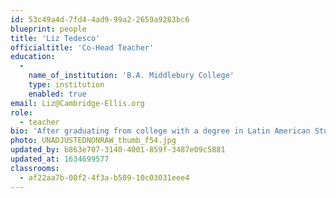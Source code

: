```yaml
---
id: 53c49a4d-7fd4-4ad9-99a2-2659a9283bc6
blueprint: people
title: 'Liz Tedesco'
officialtitle: 'Co-Head Teacher'
education:
  -
    name_of_institution: 'B.A. Middlebury College'
    type: institution
    enabled: true
email: Liz@Cambridge-Ellis.org
role:
  - teacher
bio: 'After graduating from college with a degree in Latin American Studies/Spanish, I spent two years working as an AmeriCorps volunteer in the Addison County Child Care Services Office. Since then, I have happily taught in toddler and preschool classrooms in schools in Vermont, Colorado, and Massachusetts. I began teaching at CES in 2012, and I feel very fortunate to be working with the children and families we serve in such a diverse community. In my spare time, I love to spend time outside, read, and go on adventures both near and far.'
photo: UNADJUSTEDNONRAW_thumb_f54.jpg
updated_by: b863e707-3140-4001-859f-3487e09c5881
updated_at: 1634699577
classrooms:
  - af22aa7b-08f2-4f3a-b509-10c03031eee4
---
```

